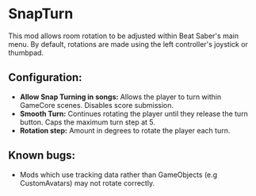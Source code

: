# SnapTurn
This mod allows room rotation to be adjusted within Beat Saber's main menu. By default, rotations are made using the left controller's joystick or thumbpad.

## Configuration:
* **Allow Snap Turning in songs:** Allows the player to turn within GameCore scenes. Disables score submission.
* **Smooth Turn:** Continues rotating the player until they release the turn button. Caps the maximum turn step at 5.
* **Rotation step:** Amount in degrees to rotate the player each turn.

## Known bugs:
* Mods which use tracking data rather than GameObjects (e.g CustomAvatars) may not rotate correctly.
